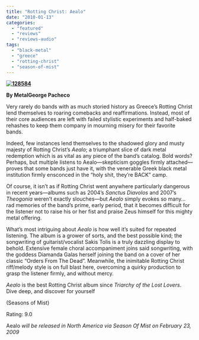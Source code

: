```yaml
---
title: "Rotting Christ: Aealo"
date: "2010-01-13"
categories: 
  - "featured"
  - "reviews"
  - "reviews-audio"
tags: 
  - "black-metal"
  - "greece"
  - "rotting-christ"
  - "season-of-mist"
---
```


**[![128584](http://www.hellbound.ca/wp-content/uploads/2010/01/128584-300x268.jpg "128584")](http://www.hellbound.ca/wp-content/uploads/2010/01/128584.jpg)**

**By MetalGeorge Pacheco**

Very rarely do bands with as much storied history as Greece’s Rotting Christ lend themselves to roaring comebacks and reaffirmations. Instead, most of their core audiences are left with failed stylistic experiments and half-baked rehashes to keep them company in mourning misery for their favorite bands.

Indeed, few instances lend themselves to the shadowed glory and musty majesty of Rotting Christ’s _Aealo_; a triumphant slice of dark metal redemption which is as vital as any piece of the band’s catalog. Bold words? Perhaps, but multiple listens to Aealo—skepticism goggles firmly attached—proves that some bands just have it, with the venerable Greek black metal institution firmly ensconced in the “holy shit, they’re BACK” camp.

Of course, it isn’t as if Rotting Christ went anywhere particularly dangerous in recent years—albums such as 2004’s _Sanctus Diavolos_ and 2007’s _Theogonia_ weren’t exactly slouches—but _Aealo_ simply evokes so many…rad memories of the band’s prime, early period, that it becomes difficult for the listener not to raise his or her fist and praise Zeus himself for this mighty metal offering.

What’s most intriguing about _Aealo_ is how well it’s suited for repeated listening. The album is a grower of sorts, and the best possible kind; the songwriting of guitarist/vocalist Sakis Tolis is a truly dazzling display to behold. Extensive female choral accompaniment joins said songwriting, with the goddess Diamanda Galas herself joining the band on a cover of her classic “Orders From The Dead”. Meanwhile, the inimitable Rotting Christ riff/melody style is on full blast here, overcoming a quirky production to grasp the listener firmly, and without mercy.

_Aealo_ is the best Rotting Christ album since _Triarchy of the Lost Lovers_. Dive deep, and discover for yourself

(Seasons of Mist)

Rating: 9.0

Aealo _will be released in North America via Season Of Mist on February 23, 2009_
